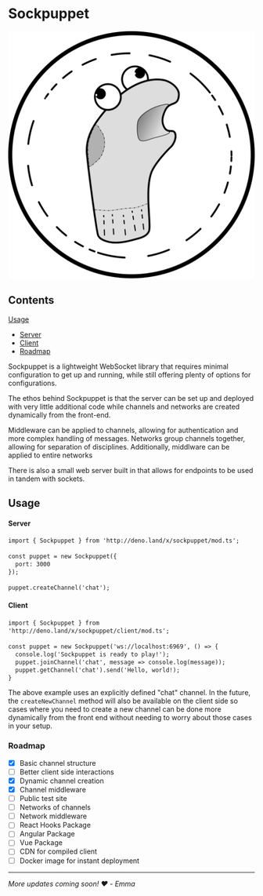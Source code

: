 # Sockpuppet

![img](https://github.com/BigBearBigBrain/sockpuppet.ts/raw/main/sockpuppet-logo.svg)

## Contents
[Usage](#usage)
- [Server](#server)
- [Client](#client)
- [Roadmap](#roadmap)

Sockpuppet is a lightweight WebSocket library that requires minimal configuration to get up and running, while still offering plenty of options for configurations.

The ethos behind Sockpuppet is that the server can be set up and deployed with very little additional code while channels and networks are created dynamically from the front-end.

Middleware can be applied to channels, allowing for authentication and more complex handling of messages. Networks group channels together, allowing for separation of disciplines. Additionally, middlware can be applied to entire networks

There is also a small web server built in that allows for endpoints to be used in tandem with sockets.

## Usage

#### Server
```
import { Sockpuppet } from 'http://deno.land/x/sockpuppet/mod.ts';

const puppet = new Sockpuppet({
  port: 3000
});

puppet.createChannel('chat');
```

#### Client
```
import { Sockpuppet } from 'http://deno.land/x/sockpuppet/client/mod.ts';

const puppet = new Sockpuppet('ws://localhost:6969', () => {
  console.log('Sockpuppet is ready to play!');
  puppet.joinChannel('chat', message => console.log(message));
  puppet.getChannel('chat').send('Hello, world!);
}
```

The above example uses an explicitly defined "chat" channel. In the future, the `createNewChannel` method will also be available on the client side so cases where you need to create a new channel can be done more dynamically from the front end without needing to worry about those cases in your setup.

### Roadmap
- [x] Basic channel structure
- [ ] Better client side interactions
- [x] Dynamic channel creation
- [x] Channel middleware
- [ ] Public test site
- [ ] Networks of channels
- [ ] Network middleware
- [ ] React Hooks Package
- [ ] Angular Package
- [ ] Vue Package
- [ ] CDN for compiled client
- [ ] Docker image for instant deployment

---

*More updates coming soon!*
*❤️ - Emma*
